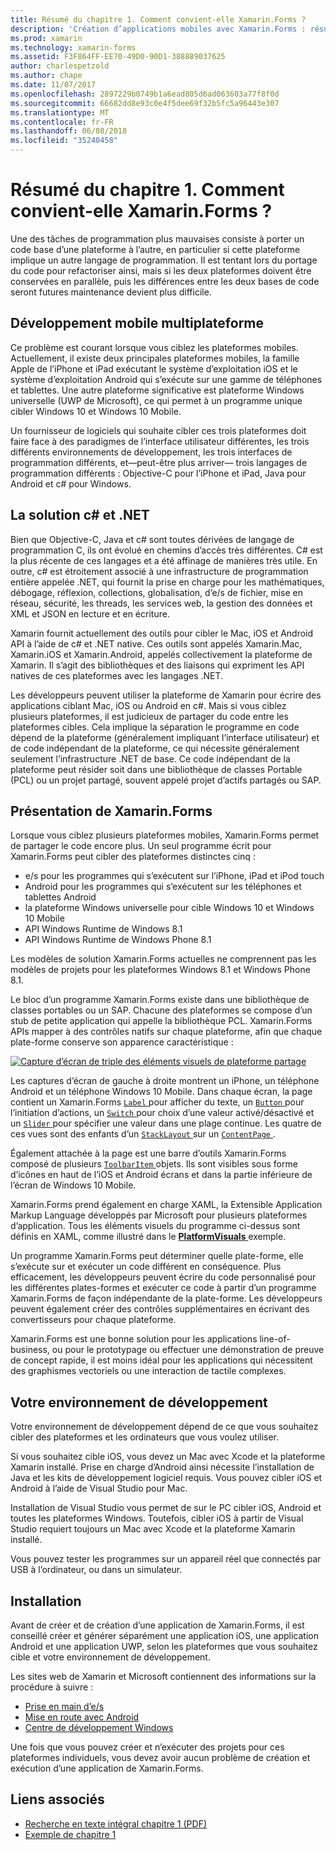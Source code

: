 ```yaml
---
title: Résumé du chapitre 1. Comment convient-elle Xamarin.Forms ?
description: 'Création d’applications mobiles avec Xamarin.Forms : résumé du chapitre 1. Comment convient-elle Xamarin.Forms ?'
ms.prod: xamarin
ms.technology: xamarin-forms
ms.assetid: F3F864FF-EE70-49D0-90D1-388889037625
author: charlespetzold
ms.author: chape
ms.date: 11/07/2017
ms.openlocfilehash: 2897229b0749b1a6ead805d6ad063603a77f8f0d
ms.sourcegitcommit: 66682dd8e93c0e4f5dee69f32b5fc5a96443e307
ms.translationtype: MT
ms.contentlocale: fr-FR
ms.lasthandoff: 06/08/2018
ms.locfileid: "35240458"
---
```

# <a name="summary-of-chapter-1-how-does-xamarinforms-fit-in"></a>Résumé du chapitre 1. Comment convient-elle Xamarin.Forms ?

Une des tâches de programmation plus mauvaises consiste à porter un code base d’une plateforme à l’autre, en particulier si cette plateforme implique un autre langage de programmation. Il est tentant lors du portage du code pour refactoriser ainsi, mais si les deux plateformes doivent être conservées en parallèle, puis les différences entre les deux bases de code seront futures maintenance devient plus difficile.

## <a name="cross-platform-mobile-development"></a>Développement mobile multiplateforme

Ce problème est courant lorsque vous ciblez les plateformes mobiles. Actuellement, il existe deux principales plateformes mobiles, la famille Apple de l’iPhone et iPad exécutant le système d’exploitation iOS et le système d’exploitation Android qui s’exécute sur une gamme de téléphones et tablettes. Une autre plateforme significative est plateforme Windows universelle (UWP de Microsoft), ce qui permet à un programme unique cibler Windows 10 et Windows 10 Mobile.

Un fournisseur de logiciels qui souhaite cibler ces trois plateformes doit faire face à des paradigmes de l’interface utilisateur différentes, les trois différents environnements de développement, les trois interfaces de programmation différents, et&mdash;peut-être plus arriver&mdash; trois langages de programmation différents : Objective-C pour l’iPhone et iPad, Java pour Android et c# pour Windows.

## <a name="the-c-and-net-solution"></a>La solution c# et .NET

Bien que Objective-C, Java et c# sont toutes dérivées de langage de programmation C, ils ont évolué en chemins d’accès très différentes. C# est la plus récente de ces langages et a été affinage de manières très utile. En outre, c# est étroitement associé à une infrastructure de programmation entière appelée .NET, qui fournit la prise en charge pour les mathématiques, débogage, réflexion, collections, globalisation, d’e/s de fichier, mise en réseau, sécurité, les threads, les services web, la gestion des données et XML et JSON en lecture et en écriture.

Xamarin fournit actuellement des outils pour cibler le Mac, iOS et Android API à l’aide de c# et .NET native. Ces outils sont appelés Xamarin.Mac, Xamarin.iOS et Xamarin.Android, appelés collectivement la plateforme de Xamarin. Il s’agit des bibliothèques et des liaisons qui expriment les API natives de ces plateformes avec les langages .NET.

Les développeurs peuvent utiliser la plateforme de Xamarin pour écrire des applications ciblant Mac, iOS ou Android en c#. Mais si vous ciblez plusieurs plateformes, il est judicieux de partager du code entre les plateformes cibles. Cela implique la séparation le programme en code dépend de la plateforme (généralement impliquant l’interface utilisateur) et de code indépendant de la plateforme, ce qui nécessite généralement seulement l’infrastructure .NET de base. Ce code indépendant de la plateforme peut résider soit dans une bibliothèque de classes Portable (PCL) ou un projet partagé, souvent appelé projet d’actifs partagés ou SAP.

## <a name="introducing-xamarinforms"></a>Présentation de Xamarin.Forms

Lorsque vous ciblez plusieurs plateformes mobiles, Xamarin.Forms permet de partager le code encore plus. Un seul programme écrit pour Xamarin.Forms peut cibler des plateformes distinctes cinq :

- e/s pour les programmes qui s’exécutent sur l’iPhone, iPad et iPod touch
- Android pour les programmes qui s’exécutent sur les téléphones et tablettes Android
- la plateforme Windows universelle pour cible Windows 10 et Windows 10 Mobile
- API Windows Runtime de Windows 8.1
- API Windows Runtime de Windows Phone 8.1

Les modèles de solution Xamarin.Forms actuelles ne comprennent pas les modèles de projets pour les plateformes Windows 8.1 et Windows Phone 8.1.

Le bloc d’un programme Xamarin.Forms existe dans une bibliothèque de classes portables ou un SAP. Chacune des plateformes se compose d’un stub de petite application qui appelle la bibliothèque PCL. Xamarin.Forms APIs mapper à des contrôles natifs sur chaque plateforme, afin que chaque plate-forme conserve son apparence caractéristique :

[![Capture d’écran de triple des éléments visuels de plateforme partage](images/ch01fg03-small.png "Xamarin.Forms des contrôles sur chaque plateforme")](images/ch01fg03-large.png#lightbox "Xamarin.Forms des contrôles sur chaque plateforme")

Les captures d’écran de gauche à droite montrent un iPhone, un téléphone Android et un téléphone Windows 10 Mobile. Dans chaque écran, la page contient un Xamarin.Forms [ `Label` ](https://developer.xamarin.com/api/type/Xamarin.Forms.Label/) pour afficher du texte, un [ `Button` ](https://developer.xamarin.com/api/type/Xamarin.Forms.Button/) pour l’initiation d’actions, un [ `Switch` ](https://developer.xamarin.com/api/type/Xamarin.Forms.Switch/) pour choix d’une valeur activé/désactivé et un [ `Slider` ](https://developer.xamarin.com/api/type/Xamarin.Forms.Slider/) pour spécifier une valeur dans une plage continue. Les quatre de ces vues sont des enfants d’un [ `StackLayout` ](https://developer.xamarin.com/api/type/Xamarin.Forms.StackLayout/) sur un [ `ContentPage` ](https://developer.xamarin.com/api/type/Xamarin.Forms.ContentPage/).

Également attachée à la page est une barre d’outils Xamarin.Forms composé de plusieurs [ `ToolbarItem` ](https://developer.xamarin.com/api/type/Xamarin.Forms.ToolbarItem/) objets. Ils sont visibles sous forme d’icônes en haut de l’iOS et Android écrans et dans la partie inférieure de l’écran de Windows 10 Mobile.

Xamarin.Forms prend également en charge XAML, la Extensible Application Markup Language développés par Microsoft pour plusieurs plateformes d’application. Tous les éléments visuels du programme ci-dessus sont définis en XAML, comme illustré dans le [ **PlatformVisuals** ](https://github.com/xamarin/xamarin-forms-book-samples/tree/master/Chapter01/PlatformVisuals) exemple.

Un programme Xamarin.Forms peut déterminer quelle plate-forme, elle s’exécute sur et exécuter un code différent en conséquence. Plus efficacement, les développeurs peuvent écrire du code personnalisé pour les différentes plates-formes et exécuter ce code à partir d’un programme Xamarin.Forms de façon indépendante de la plate-forme. Les développeurs peuvent également créer des contrôles supplémentaires en écrivant des convertisseurs pour chaque plateforme.

Xamarin.Forms est une bonne solution pour les applications line-of-business, ou pour le prototypage ou effectuer une démonstration de preuve de concept rapide, il est moins idéal pour les applications qui nécessitent des graphismes vectoriels ou une interaction de tactile complexes.

## <a name="your-development-environment"></a>Votre environnement de développement

Votre environnement de développement dépend de ce que vous souhaitez cibler des plateformes et les ordinateurs que vous voulez utiliser.

Si vous souhaitez cible iOS, vous devez un Mac avec Xcode et la plateforme Xamarin installé. Prise en charge d’Android ainsi nécessite l’installation de Java et les kits de développement logiciel requis. Vous pouvez cibler iOS et Android à l’aide de Visual Studio pour Mac.

Installation de Visual Studio vous permet de sur le PC cibler iOS, Android et toutes les plateformes Windows. Toutefois, cibler iOS à partir de Visual Studio requiert toujours un Mac avec Xcode et la plateforme Xamarin installé.

Vous pouvez tester les programmes sur un appareil réel que connectés par USB à l’ordinateur, ou dans un simulateur.

## <a name="installation"></a>Installation

Avant de créer et de création d’une application de Xamarin.Forms, il est conseillé créer et générer séparément une application iOS, une application Android et une application UWP, selon les plateformes que vous souhaitez cible et votre environnement de développement.

Les sites web de Xamarin et Microsoft contiennent des informations sur la procédure à suivre :

- [Prise en main d’e/s](~/ios/get-started/index.md)
- [Mise en route avec Android](~/android/get-started/index.md)
- [Centre de développement Windows](http://dev.windows.com)

Une fois que vous pouvez créer et n’exécuter des projets pour ces plateformes individuels, vous devez avoir aucun problème de création et exécution d’une application de Xamarin.Forms.



## <a name="related-links"></a>Liens associés

- [Recherche en texte intégral chapitre 1 (PDF)](https://download.xamarin.com/developer/xamarin-forms-book/XamarinFormsBook-Ch01-Apr2016.pdf)
- [Exemple de chapitre 1](https://github.com/xamarin/xamarin-forms-book-samples/tree/master/Chapter01)
